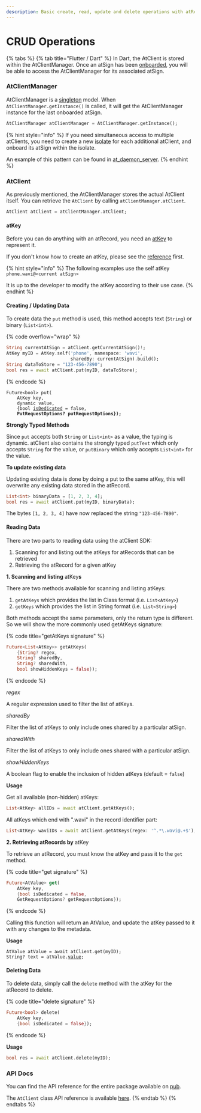 ```yaml
---
description: Basic create, read, update and delete operations with atRecords
---
```


# CRUD Operations

{% tabs %}
{% tab title="Flutter / Dart" %}
In Dart, the AtClient is stored within the AtClientManager. Once an atSign has been [onboarded](onboarding.md), you will be able to access the AtClientManager for its associated atSign.

### AtClientManager

AtClientManager is a [singleton](https://en.wikipedia.org/wiki/Singleton\_pattern) model. When `AtClientManager.getInstance()` is called, it will get the AtClientManager instance for the last onboarded atSign.

```dart
AtClientManager atClientManager = AtClientManager.getInstance();
```

{% hint style="info" %}
If you need simultaneous access to multiple atClients, you need to create a new [isolate](https://dart.dev/language/concurrency#how-isolates-work) for each additional atClient, and onboard its atSign within the isolate.

An example of this pattern can be found in [at\_daemon\_server](https://github.com/atsign-foundation/at\_services/tree/trunk/packages/at\_daemon\_server/lib/src/server).
{% endhint %}

### AtClient

As previously mentioned, the AtClientManager stores the actual AtClient itself. You can retrieve the `AtClient` by calling `atClientManager.atClient`.

```dart
AtClient atClient = atClientManager.atClient;
```

#### atKey

Before you can do anything with an atRecord, you need an [atKey](../core/atrecord.md#atidentifier) to represent it.

If you don't know how to create an atKey, please see the [reference](../../sdk/atid-reference.md) first.

{% hint style="info" %}
The following examples use the self atKey `phone.wavi@<current atSign>`

It is up to the developer to modify the atKey according to their use case.
{% endhint %}

#### Creating / Updating Data

To create data the `put` method is used, this method accepts text (`String`) or binary (`List<int>`).

{% code overflow="wrap" %}
```dart
String currentAtSign = atClient.getCurrentAtSign()!;
AtKey myID = AtKey.self('phone', namespace: 'wavi',
                        sharedBy: currentAtSign).build();
String dataToStore = "123-456-7890";
bool res = await atClient.put(myID, dataToStore);
```
{% endcode %}

<pre class="language-dart" data-title="put signature"><code class="lang-dart">Future&#x3C;bool> put(
    AtKey key,
    dynamic value,
    {bool <a data-footnote-ref href="#user-content-fn-1">isDedicated</a> = false,
<strong>    PutRequestOptions? putRequestOptions});
</strong></code></pre>

**Strongly Typed Methods**

Since `put` accepts both `String` or `List<int>` as a value, the typing is dynamic. atClient also contains the strongly typed `putText` which only accepts `String` for the value, or `putBinary` which only accepts `List<int>` for the value.

**To update existing data**

Updating existing data is done by doing a put to the same atKey, this will overwrite any existing data stored in the atRecord.

```dart
List<int> binaryData = [1, 2, 3, 4];
bool res = await atClient.put(myID, binaryData);
```

The bytes `[1, 2, 3, 4]` have now replaced the string `"123-456-7890"`.

#### Reading Data

There are two parts to reading data using the atClient SDK:

1. Scanning for and listing out the atKeys for atRecords that can be retrieved
2. Retrieving the atRecord for a given atKey

**1. Scanning and listing** atKey**s**

There are two methods available for scanning and listing atKeys:

1. `getAtKeys` which provides the list in Class format (i.e. `List<AtKey>`)
2. `getKeys` which provides the list in String format (i.e. `List<String>`)

Both methods accept the same parameters, only the return type is different. So we will show the more commonly used getAtKeys signature:

{% code title="getAtKeys signature" %}
```dart
Future<List<AtKey>> getAtKeys(
    {String? regex,
    String? sharedBy,
    String? sharedWith,
    bool showHiddenKeys = false});
```
{% endcode %}

_regex_

A regular expression used to filter the list of atKeys.

_sharedBy_

Filter the list of atKeys to only include ones shared by a particular atSign.

_sharedWith_

Filter the list of atKeys to only include ones shared with a particular atSign.

_showHiddenKeys_

A boolean flag to enable the inclusion of hidden atKeys (default = `false`)

**Usage**

Get all available (non-hidden) atKeys:

```dart
List<AtKey> allIDs = await atClient.getAtKeys();
```

All atKeys which end with ".wavi" in the record identifier part:

```dart
List<AtKey> waviIDs = await atClient.getAtKeys(regex: '^.*\.wavi@.+$');
```

**2. Retrieving atRecords by** atKey

To retrieve an atRecord, you must know the atKey and pass it to the `get` method.

{% code title="get signature" %}
```dart
Future<AtValue> get(
    AtKey key,
    {bool isDedicated = false,
    GetRequestOptions? getRequestOptions});
```
{% endcode %}

Calling this function will return an AtValue, and update the atKey passed to it with any changes to the metadata.

**Usage**

<pre class="language-dart"><code class="lang-dart">AtValue atValue = await atClient.get(myID);
String? text = atValue.<a data-footnote-ref href="#user-content-fn-2">value</a>;
</code></pre>

#### Deleting Data

To delete data, simply call the `delete` method with the atKey for the atRecord to delete.

{% code title="delete signature" %}
```dart
Future<bool> delete(
    AtKey key,
    {bool isDedicated = false});
```
{% endcode %}

**Usage**

```dart
bool res = await atClient.delete(myID);
```

### API Docs

You can find the API reference for the entire package available on [pub](https://pub.dev/documentation/at\_client/latest/).

The `AtClient` class API reference is available [here](https://pub.dev/documentation/at\_client/latest/at\_client/AtClient-class.html).
{% endtab %}
{% endtabs %}



[^1]: This has been deprecated, and will be ignored.

[^2]: If metaData.isBinary is true, then this will be a List\<int>.
